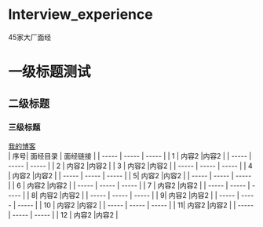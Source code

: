 # Interview_experience
45家大厂面经
# 一级标题测试
## 二级标题
### 三级标题
[我的博客](http://blog.csdn.net/guodongxiaren "悬停显示")  
| 序号| 面经目录 | 面经链接 |
| ----- | ----- | ----- |
| 1 | 内容2 |内容2 |
| ----- | ----- | ----- |
| 2 | 内容2 |内容2 |
| 3 | 内容2 |内容2 |
| ----- | ----- | ----- |
| 4 | 内容2 |内容2 |
| ----- | ----- | ----- |
| 5| 内容2 |内容2 |
| ----- | ----- | ----- |
| 6 | 内容2 |内容2 |
| ----- | ----- | ----- |
| 7 | 内容2 |内容2 |
| ----- | ----- | ----- |
| 8| 内容2 |内容2 |
| ----- | ----- | ----- |
| 9| 内容2 |内容2 |
| ----- | ----- | ----- |
| 10 | 内容2 |内容2 |
| ----- | ----- | ----- |
| 11| 内容2 |内容2 |
| ----- | ----- | ----- |
| 12 | 内容2 |内容2 |

